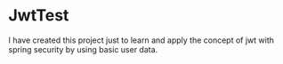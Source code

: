 # JwtTest
I have created this project just to learn and apply the concept of jwt with spring security by using basic user data.
